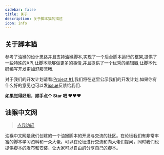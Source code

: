 ```yaml
---
sidebar: false
title: 关于
description: 关于脚本猫的描述
icon: info
---
```



## 关于脚本猫

参考了油猴的设计思路并且支持油猴脚本,实现了一个后台脚本运行的框架,提供了一些特殊的API,让脚本能够做更多的事情,并且提供了一个优秀的编辑器,让脚本代码编写开发更加舒服流畅.

对于我们的开发计划请看:[Project #1](https://github.com/scriptscat/scriptcat/projects/1),我们将在这里公示我们的开发计划,如果你有什么好的意见也可以发[issue](https://github.com/scriptscat/scriptcat/issues)反馈给我们.

**如果觉得好用，顺手点个 Star 吧 ❤❤❤**

## 油猴中文网
> [点我访问](https://bbs.tampermonkey.net.cn/)

油猴中文网是我们创建的一个油猴脚本的开发与交流的社区。在论坛我们有非常丰富的脚本学习资料和一众大佬，可以在论坛进行交流和向大佬们提问，同时我们也提供脚本的发布和安装，让大家可以自由的分享自己的脚本。
